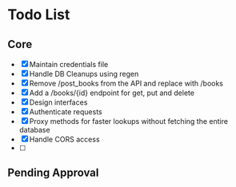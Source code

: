 # Todo List

## Core
- [x] Maintain credentials file
- [x] Handle DB Cleanups using regen
- [x] Remove /post_books from the API and replace with /books
- [x] Add a /books/{id} endpoint for get, put and delete
- [x] Design interfaces
- [x] Authenticate requests
- [x] Proxy methods for faster lookups without fetching the entire database
- [x] Handle CORS access
- [ ]

## Pending Approval
